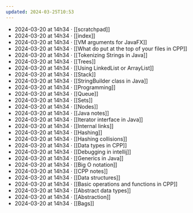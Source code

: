 ```yaml
---
updated: 2024-03-25T10:53
---
```

- 2024-03-20 at 14h34 · [[scratchpad]]
- 2024-03-20 at 14h34 · [[index]]
- 2024-03-20 at 14h34 · [[VM arguments for JavaFX]]
- 2024-03-20 at 14h34 · [[What do put at the top of your files in CPP]]
- 2024-03-20 at 14h34 · [[Tokenizing Strings in Java]]
- 2024-03-20 at 14h34 · [[Trees]]
- 2024-03-20 at 14h34 · [[Using LinkedList or ArrayList]]
- 2024-03-20 at 14h34 · [[Stack]]
- 2024-03-20 at 14h34 · [[StringBuilder class in Java]]
- 2024-03-20 at 14h34 · [[Programming]]
- 2024-03-20 at 14h34 · [[Queue]]
- 2024-03-20 at 14h34 · [[Sets]]
- 2024-03-20 at 14h34 · [[Nodes]]
- 2024-03-20 at 14h34 · [[Java notes]]
- 2024-03-20 at 14h34 · [[Iterator interface in Java]]
- 2024-03-20 at 14h34 · [[Internal links]]
- 2024-03-20 at 14h34 · [[Hashing]]
- 2024-03-20 at 14h34 · [[Hashing collisions]]
- 2024-03-20 at 14h34 · [[Data types in CPP]]
- 2024-03-20 at 14h34 · [[Debugging in intellij]]
- 2024-03-20 at 14h34 · [[Generics in Java]]
- 2024-03-20 at 14h34 · [[Big O notation]]
- 2024-03-20 at 14h34 · [[CPP notes]]
- 2024-03-20 at 14h34 · [[Data structures]]
- 2024-03-20 at 14h34 · [[Basic operations and functions in CPP]]
- 2024-03-20 at 14h34 · [[Abstract data types]]
- 2024-03-20 at 14h34 · [[Abstraction]]
- 2024-03-20 at 14h34 · [[Bags]]

